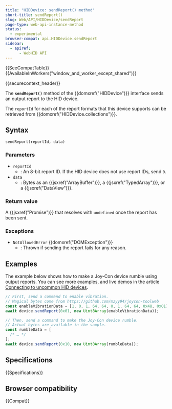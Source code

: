 ```yaml
---
title: "HIDDevice: sendReport() method"
short-title: sendReport()
slug: Web/API/HIDDevice/sendReport
page-type: web-api-instance-method
status:
  - experimental
browser-compat: api.HIDDevice.sendReport
sidebar:
  - apiref:
      - WebHID API
---
```


{{SeeCompatTable}}{{AvailableInWorkers("window_and_worker_except_shared")}}

{{securecontext_header}}

The **`sendReport()`** method of the {{domxref("HIDDevice")}} interface sends an output report to the HID device.

The `reportId` for each of the report formats that this device supports can be retrieved from {{domxref("HIDDevice.collections")}}.

## Syntax

```js-nolint
sendReport(reportId, data)
```

### Parameters

- `reportId`
  - : An 8-bit report ID. If the HID device does not use report IDs, send `0`.
- `data`
  - : Bytes as an {{jsxref("ArrayBuffer")}}, a {{jsxref("TypedArray")}}, or a {{jsxref("DataView")}}.

### Return value

A {{jsxref("Promise")}} that resolves with `undefined` once the report has been sent.

### Exceptions

- `NotAllowedError` {{domxref("DOMException")}}
  - : Thrown if sending the report fails for any reason.

## Examples

The example below shows how to make a Joy-Con device rumble using output reports. You can see more examples, and live demos in the article [Connecting to uncommon HID devices](https://developer.chrome.com/docs/capabilities/hid).

```js
// First, send a command to enable vibration.
// Magical bytes come from https://github.com/mzyy94/joycon-toolweb
const enableVibrationData = [1, 0, 1, 64, 64, 0, 1, 64, 64, 0x48, 0x01];
await device.sendReport(0x01, new Uint8Array(enableVibrationData));

// Then, send a command to make the Joy-Con device rumble.
// Actual bytes are available in the sample.
const rumbleData = [
  /* … */
];
await device.sendReport(0x10, new Uint8Array(rumbleData));
```

## Specifications

{{Specifications}}

## Browser compatibility

{{Compat}}

